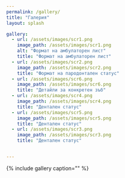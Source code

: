 ```yaml
---
permalink: /gallery/
title: "Галерия"
layout: splash

gallery:
  - url: /assets/images/scr1.png
    image_path: /assets/images/scr1.png
    alt: "Формат на амбулаторен лист"
    title: "Формат на амбулаторен лист"
  - url: /assets/images/scr2.png
    image_path: /assets/images/scr2.png
    title: "Формат на пародонтален статус"
  - url: /assets/images/scr6.png
    image_path: /assets/images/scr6.png
    title: "Детайли за конкретен зъб"
  - url: /assets/images/scr4.png
    image_path: /assets/images/scr4.png
    title: "Дентален статус"
  - url: /assets/images/scr5.png
    image_path: /assets/images/scr5.png
    title: "Дентален статус"
  - url: /assets/images/scr3.png
    image_path: /assets/images/scr3.png
    title: "Дентален статус"


---
```


{% include gallery caption="" %}

